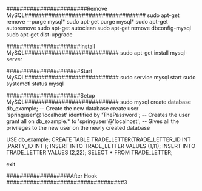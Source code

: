########################Remove MySQL####################################
sudo apt-get remove --purge mysql*
sudo apt-get purge mysql*
sudo apt-get autoremove
sudo apt-get autoclean
sudo apt-get remove dbconfig-mysql
sudo apt-get dist-upgrade

######################Install MySQL############################
sudo apt-get install mysql-server

######################Start MySQL############################
sudo service mysql start
sudo systemctl status mysql

######################Setup MySQL############################
sudo mysql
create database db_example; -- Create the new database
create user 'springuser'@'localhost' identified by 'ThePassword'; -- Creates the user
grant all on db_example.* to 'springuser'@'localhost'; -- Gives all the privileges to the new user on the 
newly created database
 
USE db_example;
CREATE TABLE TRADE_LETTER(TRADE_LETTER_ID INT ,PARTY_ID INT );
INSERT INTO TRADE_LETTER VALUES (1,11);
INSERT INTO TRADE_LETTER VALUES (2,22);
SELECT * FROM TRADE_LETTER;

exit

###################After Hook ###################################3
